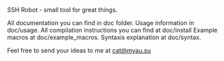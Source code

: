 SSH Robot - small tool for great things.

All documentation you can find in doc folder.
Usage information in doc/usage.
All compilation instructions you can find at doc/install
Example macros at doc/example_macros.
Syntaxis explanation at doc/syntax.

Feel free to send your ideas to me at cat@myau.su
